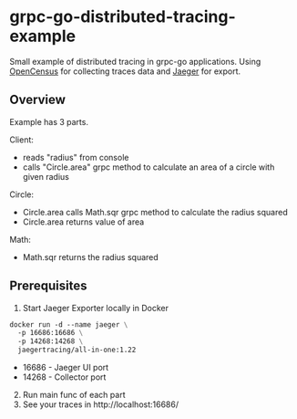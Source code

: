 # grpc-go-distributed-tracing-example
Small example of distributed tracing in grpc-go applications. Using [OpenCensus](https://opencensus.io/) for collecting traces data and [Jaeger](https://www.jaegertracing.io/) for export.

## Overview
Example has 3 parts. 

Client:
* reads "radius" from console
* calls "Circle.area" grpc method to calculate an area of a circle with given radius

Circle:
* Circle.area calls Math.sqr grpc method to calculate the radius squared
* Circle.area returns value of area

Math:
* Math.sqr returns the radius squared

## Prerequisites
1) Start Jaeger Exporter locally in Docker
```dockerfile
docker run -d --name jaeger \
  -p 16686:16686 \
  -p 14268:14268 \
  jaegertracing/all-in-one:1.22
```
* 16686 - Jaeger UI port
* 14268 - Collector port

2) Run main func of each part
3) See your traces in http://localhost:16686/
